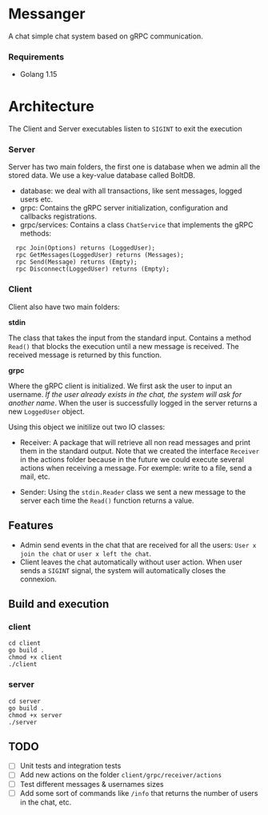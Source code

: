 # Messanger

A chat simple chat system based on gRPC communication.

### Requirements

- Golang 1.15

# Architecture

The Client and Server executables listen to `SIGINT` to exit the execution

### Server

Server has two main folders, the first one is database when we admin all the stored data. We use a key-value database called BoltDB.

- database: we deal with all transactions, like sent messages, logged users etc.
- grpc: Contains the gRPC server initialization, configuration and callbacks registrations.
- grpc/services: Contains a class `ChatService` that implements the gRPC methods:

```
  rpc Join(Options) returns (LoggedUser);
  rpc GetMessages(LoggedUser) returns (Messages);
  rpc Send(Message) returns (Empty);
  rpc Disconnect(LoggedUser) returns (Empty);
```

### Client

Client also have two main folders:

**stdin**

The class that takes the input from the standard input. Contains a method `Read()` that blocks the execution until a new message is received. The received message is returned by this function.

**grpc**

Where the gRPC client is initialized. We first ask the user to input an username. _If the user already exists in the chat, the system will ask for another name_. When the user is successfully logged in the server returns a new `LoggedUser` object.

Using this object we initilize out two IO classes:

- Receiver: A package that will retrieve all non read messages and print them in the standard output. Note that we created the interface `Receiver` in the actions folder because in the future we could execute several actions when receiving a message. For exemple: write to a file, send a mail, etc.

- Sender: Using the `stdin.Reader` class we sent a new message to the server each time the `Read()` function returns a value.

## Features

- Admin send events in the chat that are received for all the users: `User x join the chat` or `user x left the chat`.
- Client leaves the chat automatically without user action. When user sends a `SIGINT` signal, the system will automatically closes the connexion.

## Build and execution

### client

```
cd client
go build .
chmod +x client
./client

```

### server

```
cd server
go build .
chmod +x server
./server

```

## TODO

- [ ] Unit tests and integration tests
- [ ] Add new actions on the folder `client/grpc/receiver/actions`
- [ ] Test different messages & usernames sizes
- [ ] Add some sort of commands like `/info` that returns the number of users in the chat, etc.
